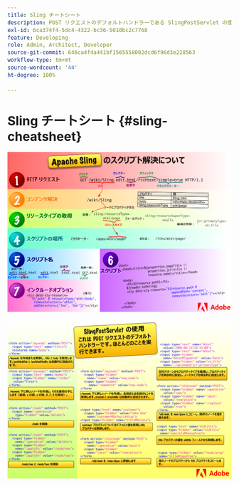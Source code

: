 ```yaml
---
title: Sling チートシート
description: POST リクエストのデフォルトハンドラーである SlingPostServlet の使用時に役立つ簡単な Sling リファレンスです。
exl-id: 6ca374f4-5dc4-4322-bc36-5010bc2c7768
feature: Developing
role: Admin, Architect, Developer
source-git-commit: 646ca4f4a441bf1565558002dcd6f96d3e228563
workflow-type: tm+mt
source-wordcount: '44'
ht-degree: 100%

---
```


# Sling チートシート {#sling-cheatsheet}

![Apache Sling スクリプトの解決について](assets/sling-cheatsheet-01.png)

![SlingPostServlet の使用 - これは POST リクエストのデフォルトハンドラーです。ほとんどのことを実行できます。](assets/sling-cheatsheet-02.png)
